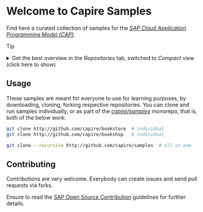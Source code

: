 # Welcome to Capire Samples

Find here a curated collection of samples for the [_SAP Cloud Application Programming Model (CAP)_](https://cap.cloud.sap). 

> [!tip]
> <details>
>  <summary> Get the best overview in the <i>Repositories</i> tab, switched to <i>Compact</i> view (click here to show) </summary>
>  <img width="700" height="777" alt="image" src="https://github.com/user-attachments/assets/f1a05e86-1b9d-4e70-af7f-139d41da1aed" />
> </details>


## Usage 

These samples are meant for everyone to use for learning purposes, by downloading, cloning, forking respective repositories. 
You can clone and run samples individually, or as part of the [_capire/samples_](https://github.com/capire/samples) monorepo, that is, both of the below work:

```sh
git clone http://github.com/capire/bookstore  # individual
git clone http://github.com/capire/bookshop   # individual
```
```sh
git clone --recursive http://github.com/capire/samples  # all in one
```


## Contributing

Contributions are very welcome. Everybody can create issues and send pull requests via forks. 

Ensure to read the [SAP Open Source Contribution](../CONTRIBUTING.md) guidelines for further details. 
